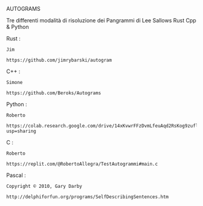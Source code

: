 AUTOGRAMS

Tre differenti modalità di risoluzione
dei Pangrammi di Lee Sallows
Rust Cpp & Python


Rust :

	Jim

	https://github.com/jimrybarski/autogram


C++ :

	Simone
	
	https://github.com/Beroks/Autograms

Python :

	Roberto
	
	https://colab.research.google.com/drive/14xKvwrFFzDvmLfeuAqd2RsKog9zuflzP?usp=sharing
	


C :

	Roberto
	
	https://replit.com/@RobertoAllegra/TestAutogrammi#main.c
	
	
Pascal :

	Copyright © 2010, Gary Darby
	
	http://delphiforfun.org/programs/SelfDescribingSentences.htm
	

	
